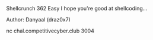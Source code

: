 Shellcrunch
362
Easy
I hope you're good at shellcoding...

Author: Danyaal (draz0x7)

nc chal.competitivecyber.club 3004

